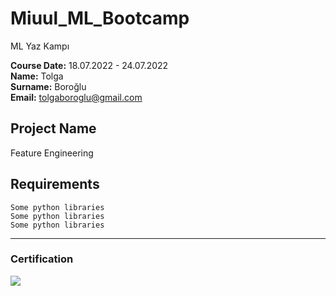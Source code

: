 # Miuul_ML_Bootcamp
ML Yaz Kampı




**Course Date:** 18.07.2022 - 24.07.2022  
**Name:** Tolga  
**Surname:** Boroğlu  
**Email:** tolgaboroglu@gmail.com  



## Project Name
Feature Engineering

## Requirements
```
Some python libraries
Some python libraries
Some python libraries
```
---

### Certification
![](feature_eng_cerf.png)


